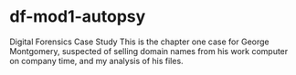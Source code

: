 # df-mod1-autopsy
Digital Forensics Case Study
This is the chapter one case for George Montgomery, suspected of selling domain names from his work computer on company time, and my analysis of his files.
